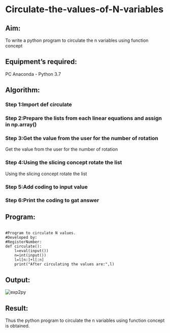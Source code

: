 # Circulate-the-values-of-N-variables
## Aim:
To write a python program to circulate the n variables using function concept
## Equipment’s required:
PC
Anaconda - Python 3.7
## Algorithm: 
### Step 1:Import def circulate 
### Step 2:Prepare the lists from each linear equations and assign in np.array() 
### Step 3:Get the value from the user for the number of rotation 
Get the value from the user for the number of rotation
### Step 4:Using the slicing concept rotate the list 
Using the slicing concept rotate the list

### Step 5:Add coding to input value 
### Step 6:Print the coding to gat answer 
## Program:
```

#Program to circulate N values.
#Developed by: 
#RegisterNumber:
def circulate():
    l=eval(input())
    n=int(input())
    l=l[n:]+l[:n]
    print("After circulating the values are:",l)
```    


## Output:
![exp2py](https://user-images.githubusercontent.com/121165938/209550247-16d3cc9d-0fec-4f17-a7dc-dc184c88e68e.png)

## Result:
Thus the python program to circulate the n variables using function concept is obtained.
